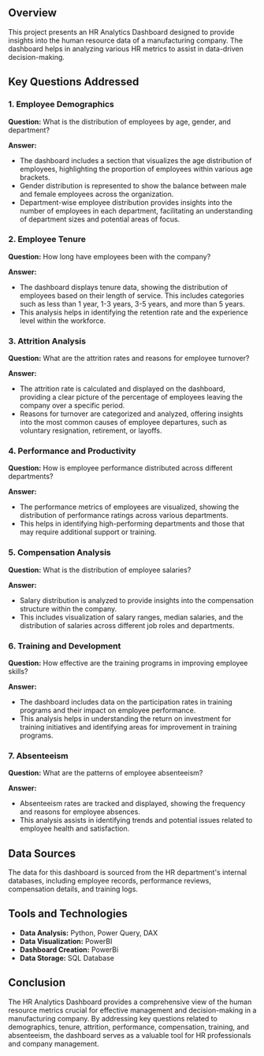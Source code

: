## Overview

This project presents an HR Analytics Dashboard designed to provide insights into the human resource data of a manufacturing company. The dashboard helps in analyzing various HR metrics to assist in data-driven decision-making.

## Key Questions Addressed

### 1. Employee Demographics

**Question:** What is the distribution of employees by age, gender, and department?

**Answer:** 
- The dashboard includes a section that visualizes the age distribution of employees, highlighting the proportion of employees within various age brackets.
- Gender distribution is represented to show the balance between male and female employees across the organization.
- Department-wise employee distribution provides insights into the number of employees in each department, facilitating an understanding of department sizes and potential areas of focus.

### 2. Employee Tenure

**Question:** How long have employees been with the company?

**Answer:** 
- The dashboard displays tenure data, showing the distribution of employees based on their length of service. This includes categories such as less than 1 year, 1-3 years, 3-5 years, and more than 5 years.
- This analysis helps in identifying the retention rate and the experience level within the workforce.

### 3. Attrition Analysis

**Question:** What are the attrition rates and reasons for employee turnover?

**Answer:** 
- The attrition rate is calculated and displayed on the dashboard, providing a clear picture of the percentage of employees leaving the company over a specific period.
- Reasons for turnover are categorized and analyzed, offering insights into the most common causes of employee departures, such as voluntary resignation, retirement, or layoffs.

### 4. Performance and Productivity

**Question:** How is employee performance distributed across different departments?

**Answer:** 
- The performance metrics of employees are visualized, showing the distribution of performance ratings across various departments.
- This helps in identifying high-performing departments and those that may require additional support or training.

### 5. Compensation Analysis

**Question:** What is the distribution of employee salaries?

**Answer:** 
- Salary distribution is analyzed to provide insights into the compensation structure within the company.
- This includes visualization of salary ranges, median salaries, and the distribution of salaries across different job roles and departments.

### 6. Training and Development

**Question:** How effective are the training programs in improving employee skills?

**Answer:** 
- The dashboard includes data on the participation rates in training programs and their impact on employee performance.
- This analysis helps in understanding the return on investment for training initiatives and identifying areas for improvement in training programs.

### 7. Absenteeism

**Question:** What are the patterns of employee absenteeism?

**Answer:** 
- Absenteeism rates are tracked and displayed, showing the frequency and reasons for employee absences.
- This analysis assists in identifying trends and potential issues related to employee health and satisfaction.

## Data Sources

The data for this dashboard is sourced from the HR department's internal databases, including employee records, performance reviews, compensation details, and training logs.

## Tools and Technologies

- **Data Analysis:** Python, Power Query, DAX
- **Data Visualization:** PowerBI
- **Dashboard Creation:** PowerBi
- **Data Storage:** SQL Database

## Conclusion

The HR Analytics Dashboard provides a comprehensive view of the human resource metrics crucial for effective management and decision-making in a manufacturing company. By addressing key questions related to demographics, tenure, attrition, performance, compensation, training, and absenteeism, the dashboard serves as a valuable tool for HR professionals and company management.
